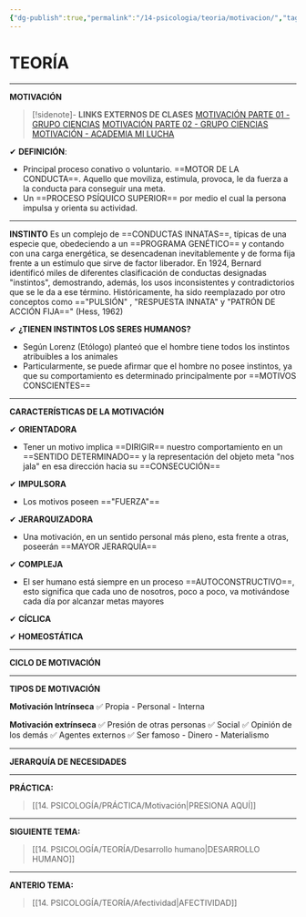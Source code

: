 ```yaml
---
{"dg-publish":true,"permalink":"/14-psicologia/teoria/motivacion/","tags":["Psicología","Teoría"]}
---
```


# TEORÍA
---
**MOTIVACIÓN** 

>[!sidenote]- **LINKS EXTERNOS DE CLASES** 
>[MOTIVACIÓN PARTE 01 - GRUPO CIENCIAS](https://www.youtube.com/watch?v=_Quu9TMUWmc) 
>[MOTIVACIÓN PARTE 02 - GRUPO CIENCIAS](https://www.youtube.com/watch?v=QTM-zArcP7Y) 
>[MOTIVACIÓN - ACADEMIA MI LUCHA](https://www.youtube.com/watch?v=WQ0PMYDEcdw)

✔ **DEFINICIÓN**:
- Principal proceso conativo o voluntario. ==MOTOR DE LA CONDUCTA==. Aquello que moviliza, estimula, provoca, le da fuerza a la conducta para conseguir una meta. 
- Un ==PROCESO PSÍQUICO SUPERIOR== por medio el cual la persona impulsa y orienta su actividad.

---
**INSTINTO**
Es un complejo de ==CONDUCTAS INNATAS==, típicas de una especie que, obedeciendo a un ==PROGRAMA GENÉTICO== y contando con una carga energética, se desencadenan inevitablemente y de forma fija frente a un estímulo que sirve de factor liberador.
En 1924, Bernard identificó miles de diferentes clasificación de conductas designadas "instintos", demostrando, además, los usos inconsistentes y contradictorios que se le da a ese término.
Históricamente, ha sido reemplazado por otro conceptos como =="PULSIÓN" , "RESPUESTA INNATA" y "PATRÓN DE ACCIÓN FIJA==" (Hess, 1962)

✔ **¿TIENEN INSTINTOS LOS SERES HUMANOS?**
- Según Lorenz (Etólogo) planteó que el hombre tiene todos los instintos atribuibles a los animales
- Particularmente, se puede afirmar que el hombre no posee instintos, ya que su comportamiento es determinado principalmente por ==MOTIVOS CONSCIENTES==

---
**CARACTERÍSTICAS DE LA MOTIVACIÓN**

✔ **ORIENTADORA**
- Tener un motivo implica ==DIRIGIR== nuestro comportamiento en un ==SENTIDO DETERMINADO== y la representación del objeto meta "nos jala" en esa dirección hacia su ==CONSECUCIÓN==

✔ **IMPULSORA**
- Los motivos poseen =="FUERZA"==

✔ **JERARQUIZADORA**
- Una motivación, en un sentido personal más pleno, esta frente a otras, poseerán ==MAYOR JERARQUÍA==

✔ **COMPLEJA**
- El ser humano está siempre en un proceso ==AUTOCONSTRUCTIVO==, esto significa que cada uno de nosotros, poco a poco, va motivándose cada día por alcanzar metas mayores

✔ **CÍCLICA**


✔ **HOMEOSTÁTICA**


---
**CICLO DE MOTIVACIÓN**


---
**TIPOS DE MOTIVACIÓN**

**Motivación Intrínseca**
✅ Propia - Personal - Interna

**Motivación extrínseca**
✅ Presión de otras personas
✅ Social
✅ Opinión de los demás
✅ Agentes externos
✅ Ser famoso - Dinero - Materialismo

---
**JERARQUÍA DE NECESIDADES**



---
**PRÁCTICA:** 
>[[14. PSICOLOGÍA/PRÁCTICA/Motivación\|PRESIONA AQUÍ]]

---
**SIGUIENTE TEMA:**
>[[14. PSICOLOGÍA/TEORÍA/Desarrollo humano\|DESARROLLO HUMANO]]

---
**ANTERIO TEMA:**
>[[14. PSICOLOGÍA/TEORÍA/Afectividad\|AFECTIVIDAD]]

